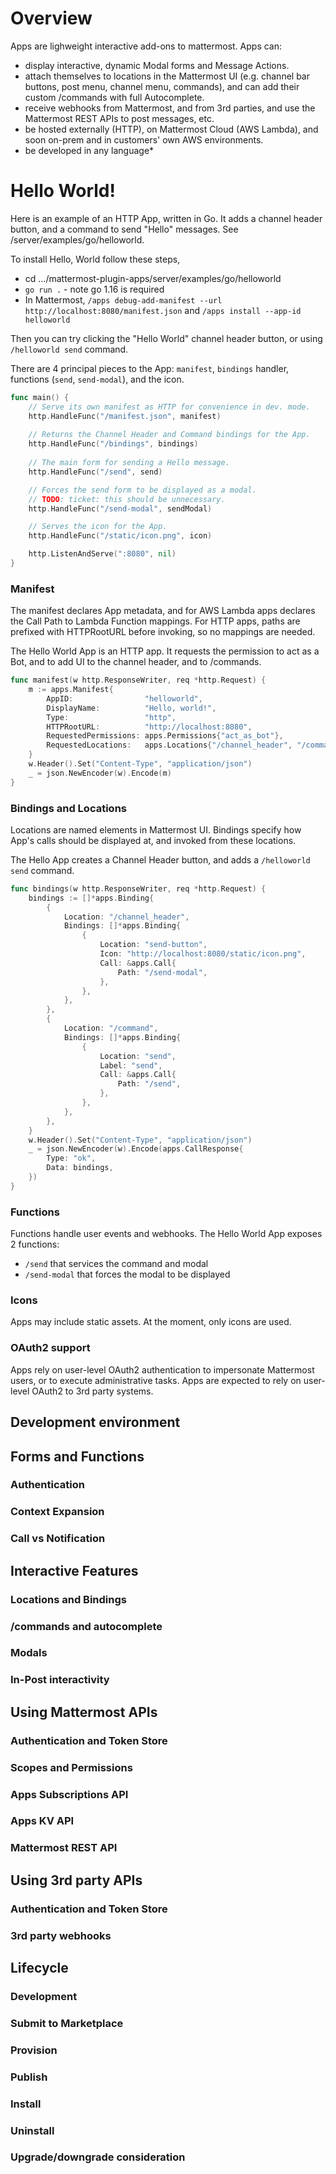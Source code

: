 # Overview

Apps are lighweight interactive add-ons to mattermost. Apps can:
- display interactive, dynamic Modal forms and Message Actions.
- attach themselves to locations in the Mattermost UI (e.g. channel bar buttons,
  post menu, channel menu, commands), and can add their custom /commands with
  full Autocomplete.
- receive webhooks from Mattermost, and from 3rd parties, and use the Mattermost
  REST APIs to post messages, etc. 
- be hosted externally (HTTP), on Mattermost Cloud (AWS Lambda), and soon
  on-prem and in customers' own AWS environments.
- be developed in any language*

# Hello World!
Here is an example of an HTTP App, written in Go. It adds a channel header
button, and a command to send "Hello" messages. See
/server/examples/go/helloworld. 

To install Hello, World follow these steps,
- cd .../mattermost-plugin-apps/server/examples/go/helloworld
- `go run .` - note go 1.16 is required
- In Mattermost, `/apps debug-add-manifest --url http://localhost:8080/manifest.json`
  and `/apps install --app-id helloworld`

Then you can try clicking the "Hello World" channel header button, or using
`/helloworld send` command.


There are 4 principal pieces to the App: `manifest`, `bindings` handler,
functions (`send`, `send-modal`), and the icon.

```go
func main() {
	// Serve its own manifest as HTTP for convenience in dev. mode.
	http.HandleFunc("/manifest.json", manifest)
	
	// Returns the Channel Header and Command bindings for the App.
	http.HandleFunc("/bindings", bindings)
	
	// The main form for sending a Hello message.
	http.HandleFunc("/send", send)

	// Forces the send form to be displayed as a modal.
	// TODO: ticket: this should be unnecessary.
	http.HandleFunc("/send-modal", sendModal)

	// Serves the icon for the App.
	http.HandleFunc("/static/icon.png", icon)

	http.ListenAndServe(":8080", nil)
}
```

### Manifest
The manifest declares App metadata, and for AWS Lambda apps declares the Call
Path to Lambda Function mappings. For HTTP apps, paths are prefixed with
HTTPRootURL before invoking, so no mappings are needed.

The Hello World App is an HTTP app. It requests the permission to act as a Bot,
and to add UI to the channel header, and to /commands.

```go
func manifest(w http.ResponseWriter, req *http.Request) {
	m := apps.Manifest{
		AppID:                "helloworld",
		DisplayName:          "Hello, world!",
		Type:                 "http",
		HTTPRootURL:          "http://localhost:8080",
		RequestedPermissions: apps.Permissions{"act_as_bot"},
		RequestedLocations:   apps.Locations{"/channel_header", "/command"},
	}
	w.Header().Set("Content-Type", "application/json")
	_ = json.NewEncoder(w).Encode(m)
}
```

### Bindings and Locations
Locations are named elements in Mattermost UI. Bindings specify how App's calls
should be displayed at, and invoked from these locations. 

The Hello App creates a Channel Header button, and adds a `/helloworld send` command.

```go
func bindings(w http.ResponseWriter, req *http.Request) {
	bindings := []*apps.Binding{
		{
			Location: "/channel_header",
			Bindings: []*apps.Binding{
				{
					Location: "send-button",
					Icon: "http://localhost:8080/static/icon.png",
					Call: &apps.Call{
						Path: "/send-modal",
					},
				},
			},
		},
		{
			Location: "/command",
			Bindings: []*apps.Binding{
				{
					Location: "send",
					Label: "send",
					Call: &apps.Call{
						Path: "/send",
					},
				},
			},
		},
	}
	w.Header().Set("Content-Type", "application/json")
	_ = json.NewEncoder(w).Encode(apps.CallResponse{
		Type: "ok",
		Data: bindings,
	})
}
```

### Functions
Functions handle user events and webhooks. The Hello World App exposes 2 functions:
- `/send` that services the command and modal
- `/send-modal` that forces the modal to be displayed

### Icons 
Apps may include static assets. At the moment, only icons are used.

### OAuth2 support
Apps rely on user-level OAuth2 authentication to impersonate Mattermost users,
or to execute administrative tasks. Apps are expected to rely on user-level
OAuth2 to 3rd party systems.

## Development environment

## Forms and Functions
### Authentication
### Context Expansion
### Call vs Notification

## Interactive Features
### Locations and Bindings
### /commands and autocomplete
### Modals
### In-Post interactivity

## Using Mattermost APIs
### Authentication and Token Store
### Scopes and Permissions
### Apps Subscriptions API
### Apps KV API
### Mattermost REST API

## Using 3rd party APIs
### Authentication and Token Store
### 3rd party webhooks

## Lifecycle
### Development
### Submit to Marketplace
### Provision
### Publish
### Install
### Uninstall
### Upgrade/downgrade consideration